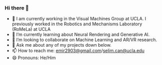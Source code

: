 ### Hi there 👋

- 🔭 I am currently working in the Visual Machines Group at UCLA. I previously worked in the Robotics and Mechanisms Laboratory (RoMeLa) at UCLA
- 🌱 I’m currently learning about Neural Rendering and Generative AI.
- 👯 I’m looking to collaborate on Machine Learning and AR/VR research.
- 💬 Ask me about any of my projects down below.
- 📫 How to reach me: emir2903@gmail.com/selim.can@ucla.edu
- 😄 Pronouns: He/Him
<!--
**Selim-Emir-Can/Selim-Emir-Can** is a ✨ _special_ ✨ repository because its `README.md` (this file) appears on your GitHub profile.

Here are some ideas to get you started:

- 🔭 I’m currently working on ...
- 🌱 I’m currently learning ...
- 👯 I’m looking to collaborate on ...
- 🤔 I’m looking for help with ...
- 💬 Ask me about ...
- 📫 How to reach me: ...
- 😄 Pronouns: ...
- ⚡ Fun fact: ...
-->
